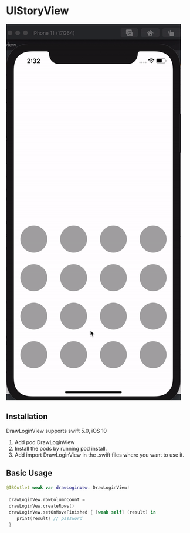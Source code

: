 # UIStoryView


[![](Resources/drawloginview.gif)](drawloginview.gif)

## Installation

DrawLoginView supports swift 5.0, iOS 10

1. Add pod DrawLoginView
2. Install the pods by running pod install.
3. Add import DrawLoginView in the .swift files where you want to use it.


## Basic Usage


```swift
@IBOutlet weak var drawLoginVew: DrawLoginView!

 drawLoginVew.rowColumnCount = 
 drawLoginVew.createRows()
 drawLoginVew.setOnMoveFinished { [weak self] (result) in
    print(result) // password
 }

```

